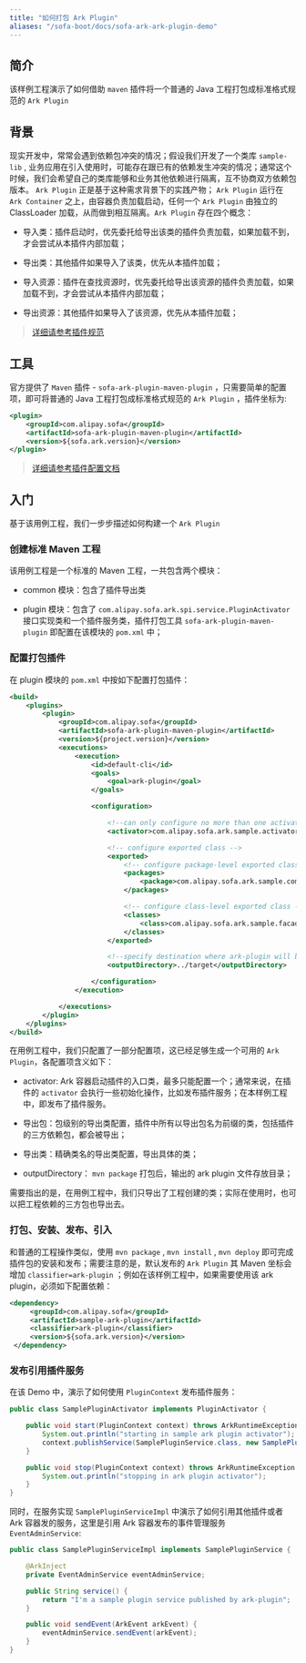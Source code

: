 ```yaml
---
title: "如何打包 Ark Plugin"
aliases: "/sofa-boot/docs/sofa-ark-ark-plugin-demo"
---
```


## 简介

该样例工程演示了如何借助 `maven` 插件将一个普通的 Java 工程打包成标准格式规范的 `Ark Plugin`

## 背景

现实开发中，常常会遇到依赖包冲突的情况；假设我们开发了一个类库 `sample-lib` , 业务应用在引入使用时，可能存在跟已有的依赖发生冲突的情况；通常这个时候，我们会希望自己的类库能够和业务其他依赖进行隔离，互不协商双方依赖包版本。 `Ark Plugin` 正是基于这种需求背景下的实践产物； `Ark Plugin` 运行在 `Ark Container` 之上，由容器负责加载启动，任何一个 `Ark Plugin` 由独立的 ClassLoader 加载，从而做到相互隔离。`Ark Plugin` 存在四个概念：

* 导入类：插件启动时，优先委托给导出该类的插件负责加载，如果加载不到，才会尝试从本插件内部加载；

* 导出类：其他插件如果导入了该类，优先从本插件加载；

* 导入资源：插件在查找资源时，优先委托给导出该资源的插件负责加载，如果加载不到，才会尝试从本插件内部加载；

* 导出资源：其他插件如果导入了该资源，优先从本插件加载；

> [详细请参考插件规范](../sofa-ark-ark-plugin)

## 工具

官方提供了 `Maven` 插件 - `sofa-ark-plugin-maven-plugin` ，只需要简单的配置项，即可将普通的 Java 工程打包成标准格式规范的 `Ark Plugin` ，插件坐标为:

```xml
<plugin>
    <groupId>com.alipay.sofa</groupId>
    <artifactId>sofa-ark-plugin-maven-plugin</artifactId>
    <version>${sofa.ark.version}</version>
</plugin>
```

> [详细请参考插件配置文档](../sofa-ark-ark-plugin)

## 入门

基于该用例工程，我们一步步描述如何构建一个 `Ark Plugin`

### 创建标准 Maven 工程

该用例工程是一个标准的 Maven 工程，一共包含两个模块：

* common 模块：包含了插件导出类

* plugin 模块：包含了 `com.alipay.sofa.ark.spi.service.PluginActivator` 接口实现类和一个插件服务类，插件打包工具 `sofa-ark-plugin-maven-plugin` 即配置在该模块的 `pom.xml` 中；

### 配置打包插件

在 plugin 模块的 `pom.xml` 中按如下配置打包插件：

```xml
<build>
    <plugins>
        <plugin>
            <groupId>com.alipay.sofa</groupId>
            <artifactId>sofa-ark-plugin-maven-plugin</artifactId>
            <version>${project.version}</version>
            <executions>
                <execution>
                    <id>default-cli</id>
                    <goals>
                        <goal>ark-plugin</goal>
                    </goals>

                    <configuration>

                        <!--can only configure no more than one activator-->
                        <activator>com.alipay.sofa.ark.sample.activator.SamplePluginActivator</activator>

                        <!-- configure exported class -->
                        <exported>
                            <!-- configure package-level exported class-->
                            <packages>
                                <package>com.alipay.sofa.ark.sample.common</package>
                            </packages>

                            <!-- configure class-level exported class -->
                            <classes>
                                <class>com.alipay.sofa.ark.sample.facade.SamplePluginService</class>
                            </classes>
                        </exported>

                        <!--specify destination where ark-plugin will be saved, default saved to ${project.build.directory}-->
                        <outputDirectory>../target</outputDirectory>

                    </configuration>
                </execution>

            </executions>
        </plugin>
    </plugins>
</build>
```

在用例工程中，我们只配置了一部分配置项，这已经足够生成一个可用的 `Ark Plugin`，各配置项含义如下：

* activator: Ark 容器启动插件的入口类，最多只能配置一个；通常来说，在插件的 `activator` 会执行一些初始化操作，比如发布插件服务；在本样例工程中，即发布了插件服务。

* 导出包：包级别的导出类配置，插件中所有以导出包名为前缀的类，包括插件的三方依赖包，都会被导出；

* 导出类：精确类名的导出类配置，导出具体的类；

* outputDirectory： `mvn package` 打包后，输出的 ark plugin 文件存放目录；

需要指出的是，在用例工程中，我们只导出了工程创建的类；实际在使用时，也可以把工程依赖的三方包也导出去。

### 打包、安装、发布、引入

和普通的工程操作类似，使用 `mvn package` , `mvn install` , `mvn deploy` 即可完成插件包的安装和发布；需要注意的是，默认发布的 `Ark Plugin` 其 Maven 坐标会增加 `classifier=ark-plugin` ；例如在该样例工程中，如果需要使用该 ark plugin，必须如下配置依赖：

```xml
<dependency>
     <groupId>com.alipay.sofa</groupId>
     <artifactId>sample-ark-plugin</artifactId>
     <classifier>ark-plugin</classifier>
     <version>${sofa.ark.version}</version>
 </dependency>
```

### 发布引用插件服务

在该 Demo 中，演示了如何使用 `PluginContext` 发布插件服务：

```java
public class SamplePluginActivator implements PluginActivator {

    public void start(PluginContext context) throws ArkRuntimeException {
        System.out.println("starting in sample ark plugin activator");
        context.publishService(SamplePluginService.class, new SamplePluginServiceImpl());
    }

    public void stop(PluginContext context) throws ArkRuntimeException {
        System.out.println("stopping in ark plugin activator");
    }
}
```

同时，在服务实现 `SamplePluginServiceImpl` 中演示了如何引用其他插件或者 Ark 容器发的服务，这里是引用 Ark 容器发布的事件管理服务 `EventAdminService`:

```java
public class SamplePluginServiceImpl implements SamplePluginService {

    @ArkInject
    private EventAdminService eventAdminService;

    public String service() {
        return "I'm a sample plugin service published by ark-plugin";
    }

    public void sendEvent(ArkEvent arkEvent) {
        eventAdminService.sendEvent(arkEvent);
    }
}
```
